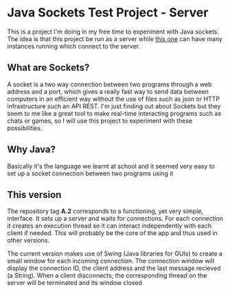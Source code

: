 # Java Sockets Test Project - Server
This is a project I'm doing in my free time to experiment with Java sockets. The idea is that this project be run as a server while [this one](https://github.com/arianensis/java-sockets-test-client) can have many instances running which connect to the server.

## What are Sockets?
A socket is a two way connection between two programs through a web address and a port, which gives a really fast way to send data between computers in an efficient way without the use of files such as json or HTTP infrastructure such an API REST. I'm just finding out about Sockets but they seem to me like a great tool to make real-time interacting programs such as chats or games, so I will use this project to experiment with these possibilities.

## Why Java?
Basically it's the language we learnt at school and it seemed very easy to set up a socket connection between two programs using it

## This version
The repository tag **A.2** corresponds to a functioning, yet very simple, interface. It sets up a server and waits for connections. For each connection it creates an execution thread so it can interact independently with each client if needed. This will probably be the core of the app and thus used in other versions.

The current version makes use of Swing (Java libraries for GUIs) to create a small window for each incoming connection. The connection window will display the connection ID, the client address and the last message recieved (a String). When a client disconnects, the corresponding thread on the server will be terminated and its window closed